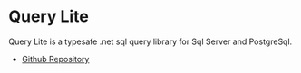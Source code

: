 # Query Lite

Query Lite is a typesafe .net sql query library for Sql Server and PostgreSql.

- [Github Repository](https://github.com/EndsOfTheEarth/QueryLite)
